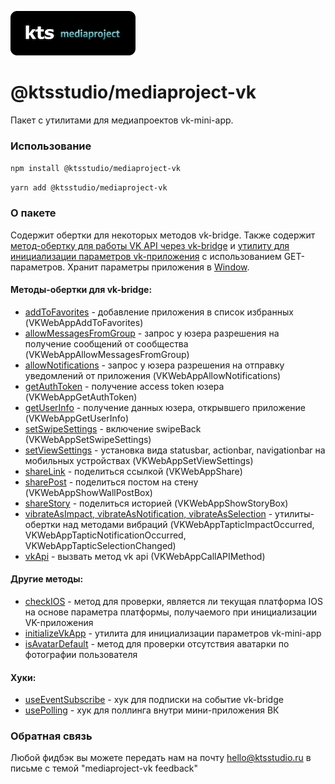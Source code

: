 ![kts](./logo.png)

# @ktsstudio/mediaproject-vk

Пакет с утилитами для медиапроектов vk-mini-app.

### Использование

`npm install @ktsstudio/mediaproject-vk`

`yarn add @ktsstudio/mediaproject-vk`

### О пакете

Содержит обертки для некоторых методов vk-bridge. 
Также содержит [метод-обертку для работы VK API через vk-bridge](./src/vkApi.ts) и [утилиту для инициализации параметров vk-приложения](./src/initializeVkApp.ts)
с использованием GET-параметров. Хранит параметры приложения в [Window](./src/types/window.ts).

#### Методы-обертки для vk-bridge:

- [addToFavorites](./src/addToFavorites.ts) - добавление приложения в список избранных (VKWebAppAddToFavorites)
- [allowMessagesFromGroup](./src/allowMessagesFromGroup.ts) - запрос у юзера разрешения на получение сообщений от сообщества (VKWebAppAllowMessagesFromGroup)
- [allowNotifications](./src/allowNotifications.ts) - запрос у юзера разрешения на отправку уведомлений от приложения (VKWebAppAllowNotifications)
- [getAuthToken](./src/getAuthToken.ts) - получение access token юзера (VKWebAppGetAuthToken)
- [getUserInfo](./src/getUserInfo.ts) - получение данных юзера, открывшего приложение (VKWebAppGetUserInfo)
- [setSwipeSettings](./src/setSwipeSettings.ts) - включение swipeBack (VKWebAppSetSwipeSettings)
- [setViewSettings](./src/setViewSettings.ts) - установка вида statusbar, actionbar, navigationbar на мобильных устройствах (VKWebAppSetViewSettings)
- [shareLink](./src/shareLink.ts) - поделиться ссылкой (VKWebAppShare)
- [sharePost](./src/sharePost.ts) - поделиться постом на стену (VKWebAppShowWallPostBox)
- [shareStory](./src/shareStory.ts) - поделиться историей (VKWebAppShowStoryBox)
- [vibrateAsImpact, vibrateAsNotification, vibrateAsSelection](./src/vibrate.ts) - утилиты-обертки над методами вибраций (VKWebAppTapticImpactOccurred, VKWebAppTapticNotificationOccurred, VKWebAppTapticSelectionChanged)
- [vkApi](./src/vkApi.ts) - вызвать метод vk api (VKWebAppCallAPIMethod)

#### Другие методы:

- [checkIOS](./src/checkIOS.ts) - метод для проверки, является ли текущая платформа IOS на основе параметра платформы, получаемого при инициализации VK-приложения
- [initializeVkApp](./src/initializeVkApp.ts) - утилита для инициализации параметров vk-mini-app
- [isAvatarDefault](./src/isAvatarDefault.ts) - метод для проверки отсутствия аватарки по фотографии пользователя

#### Хуки:
- [useEventSubscribe](./src/hooks/useEventSubscribe.ts) - хук для подписки на событие vk-bridge
- [usePolling](./src/hooks/usePolling.ts) - хук для поллинга внутри мини-приложения ВК

### Обратная связь

Любой фидбэк вы можете передать нам на почту [hello@ktsstudio.ru](mailto:hello@ktsstudio.ru) в письме с темой "mediaproject-vk feedback"
